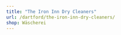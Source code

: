 ```yaml
---
title: "The Iron Inn Dry Cleaners"
url: /dartford/the-iron-inn-dry-cleaners/
shop: Wäscherei
---
```

